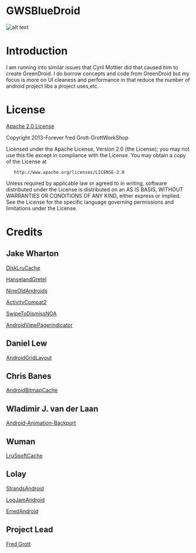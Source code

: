 GWSBlueDroid
============

![alt text](https://github.com/shareme/GWSBlueDroid/raw/master/readme.assets/16-sixteen-Blue-Android.jpg "BlueDroid")


# Introduction

I am running into similar issues that Cyril Mottier did that caused him to 
create GreenDroid. I do borrow concepts and code from GreenDroid but my focus 
is more on UI cleaness and performance in that reduce the number of android 
project libs a project uses,etc.

# License

[Apache 2.0 License](http://www.apache.org/licenses/LICENSE-2.0.html)

Copyright 2013-Forever fred Grott-GrottWorkShop

   Licensed under the Apache License, Version 2.0 (the License);
   you may not use this file except in compliance with the License.
   You may obtain a copy of the License at

       http://www.apache.org/licenses/LICENSE-2.0

   Unless required by applicable law or agreed to in writing, software
   distributed under the License is distributed on an AS IS BASIS,
   WITHOUT WARRANTIES OR CONDITIONS OF ANY KIND, either express or implied.
   See the License for the specific language governing permissions and
   limitations under the License.

# Credits



## Jake Wharton 
[DiskLruCache]('https://github.com/JakeWharton/DiskLruCache')

[HanselandGretel]('https://github.com/JakeWharton/HanselAndGretel')
             
[NineOldAndroids]('https://github.com/JakeWharton/NineOldAndroids')

[ActivityCompat2]('https://github.com/JakeWharton/ActivityCompat2')

[SwipeToDismissNOA]('https://github.com/JakeWharton/SwipeToDismissNOA')

[AndroidViewPagerindicator]('https://github.com/JakeWharton/Android-ViewPagerIndicator')

## Daniel Lew
[AndroidGridLayout]('https://github.com/dlew/android-gridlayout')

## Chris Banes
[AndroidBitmapCache]('https://github.com/chrisbanes/Android-BitmapCache')
             
             
## Wladimir J. van der Laan
[Android-Animation-Backport]('https://github.com/YkSix/android-animation-backport') 

## Wuman
[LruSpoftCache]('https://github.com/wuman/LruSoftCache')    

## Lolay
[StrandsAndroid]('https://github.com/lolay/strands-android')  

[LogJamAndroid]('https://github.com/lolay/logjam-android')  

[ErredAndroid]('https://github.com/lolay/erred-android') 

## Project Lead
[Fred Grott](http://about.me/fredrott)

